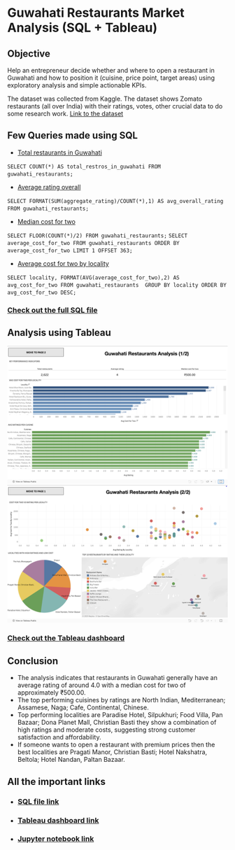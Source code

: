 # Guwahati Restaurants Market Analysis (SQL + Tableau)

## Objective
Help an entrepreneur decide whether and where to open a restaurant in Guwahati and how to position it (cuisine, price point, target areas) using exploratory analysis and simple actionable KPIs.

The dataset was collected from Kaggle. The dataset shows Zomato restaurants (all over India) with their ratings, votes, other crucial data to do some research work.
[Link to the dataset](https://www.kaggle.com/datasets/rabhar/zomato-restaurants-in-india)

## Few Queries made using SQL

- <u>Total restaurants in Guwahati</u>

`SELECT COUNT(*) AS total_restros_in_guwahati FROM guwahati_restaurants;`

- <u>Average rating overall</u>

`SELECT FORMAT(SUM(aggregate_rating)/COUNT(*),1) AS avg_overall_rating FROM guwahati_restaurants;`

- <u>Median cost for two</u>

`SELECT FLOOR(COUNT(*)/2) FROM guwahati_restaurants;`
`SELECT average_cost_for_two FROM guwahati_restaurants ORDER BY average_cost_for_two LIMIT 1 OFFSET 363;`

- <u>Average cost for two by locality</u>

`SELECT locality, FORMAT(AVG(average_cost_for_two),2) AS avg_cost_for_two FROM guwahati_restaurants  GROUP BY locality ORDER BY avg_cost_for_two DESC;`

### <u>**[Check out the full SQL file](https://raw.githubusercontent.com/aayushmanmukherjee/RestaurantAnalysis/refs/heads/main/queries.sql)**</u>

## Analysis using Tableau
![Demo picture 1](./demo_1.png)
![Demo picture 2](./demo_2.png)

### <u>**[Check out the Tableau dashboard](https://public.tableau.com/views/ghy_restaurants_dashboard/Dashboard1?:language=en-US&:sid=&:redirect=auth&:display_count=n&:origin=viz_share_link)**</u>

## Conclusion

- The analysis indicates that restaurants in Guwahati generally have an average rating of around 4.0 with a median cost for two of approximately ₹500.00.
- The top performing cuisines by ratings are North Indian, Mediterranean; Assamese, Naga; Cafe, Continental, Chinese.
- Top performing localities are Paradise Hotel, Silpukhuri; Food Villa, Pan Bazaar; Dona Planet Mall, Christian Basti they show a combination of high ratings and moderate costs, suggesting strong customer satisfaction and affordability.
- If someone wants to open a restaurant with premium prices then the best localities are Pragati Manor, Christian Basti; Hotel Nakshatra, Beltola; Hotel Nandan, Paltan Bazaar.

## All the important links
- ### [SQL file link](https://raw.githubusercontent.com/aayushmanmukherjee/RestaurantAnalysis/refs/heads/main/queries.sql)
- ### [Tableau dashboard link](https://public.tableau.com/views/ghy_restaurants_dashboard/Dashboard1?:language=en-US&:sid=&:redirect=auth&:display_count=n&:origin=viz_share_link)
- ### [Jupyter notebook link](https://raw.githubusercontent.com/aayushmanmukherjee/RestaurantAnalysis/refs/heads/main/analysis.ipynb)


